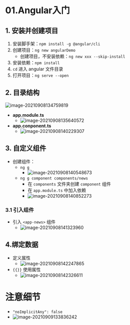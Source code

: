 # 01.Angular入门

## 1. 安装并创建项目

1. 安装脚手架：`npm install -g @angular/cli`
2. 创建项目：`ng new angularDemo`
   - 创建项目，不安装依赖：`ng new xxx --skip-install`
3. 安装依赖：`npm install`
4. `cd` 进入 angular 文件目录
5. 打开项目：`ng serve --open`

 

## 2. 目录结构

![image-20210908134759819](https://raw.githubusercontent.com/TWDH/Leetcode-From-Zero/pictures/img/image-20210908134759819.png)

- **app.module.ts**
  - ![image-20210908135640572](https://raw.githubusercontent.com/TWDH/Leetcode-From-Zero/pictures/img/image-20210908135640572.png)
- **app.conponent.ts**
  - ![image-20210908140229307](https://raw.githubusercontent.com/TWDH/Leetcode-From-Zero/pictures/img/image-20210908140229307.png)

## 3. 自定义组件

- 创建组件：
  - `ng g`
    - ![image-20210908140548673](https://raw.githubusercontent.com/TWDH/Leetcode-From-Zero/pictures/img/image-20210908140548673.png)
  - `ng g component components/news`
    - 在 `components` 文件夹创建 `component` 组件
    - 在 `app.module.ts` 中加入依赖
    - ![image-20210908140852273](https://raw.githubusercontent.com/TWDH/Leetcode-From-Zero/pictures/img/image-20210908140852273.png)

### 3.1 引入组件

- 引入 `<app-news>` 组件
  - ![image-20210908141323960](https://raw.githubusercontent.com/TWDH/Leetcode-From-Zero/pictures/img/image-20210908141323960.png)

## 4.绑定数据

- 定义属性
  - ![image-20210908142247865](https://raw.githubusercontent.com/TWDH/Leetcode-From-Zero/pictures/img/image-20210908142247865.png)
- `{{}}` 使用属性
  - ![image-20210908142326611](https://raw.githubusercontent.com/TWDH/Leetcode-From-Zero/pictures/img/image-20210908142326611.png)





# 注意细节

- `"noImplicitAny": false`
- ![image-20210909133836242](https://raw.githubusercontent.com/TWDH/Leetcode-From-Zero/pictures/img/image-20210909133836242.png)

































